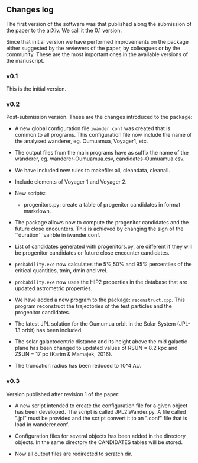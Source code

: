 
Changes log
-----------

The first version of the software was that published along the
submission of the paper to the arXiv. We call it the 0.1 version.

Since that initial version we have performed improvements on the
package either suggested by the reviewers of the paper, by colleagues
or by the community.  These are the most important
ones in the available versions of the manuscript.

### v0.1

This is the initial version.

### v0.2

Post-submission version.  These are the changes introduced to the
package:

* A new global configuration file ``iwander.conf`` was created that is
  common to all programs.  This configuration file now include the
  name of the analysed wanderer, eg. Oumuamua, Voyager1, etc.

* The output files from the main programs have as suffix the name of
  the wanderer, eg. wanderer-Oumuamua.csv, candidates-Oumuamua.csv.

* We have included new rules to makefile: all, cleandata, cleanall.

* Include elements of Voyager 1 and Voyager 2.

* New  scripts: 
  
  * progenitors.py: create a table of progenitor candidates in format
    markdown.

* The package allows now to compute the progenitor candidates and the
  future close encounters.  This is achieved by changing the sign of
  the ``duration```vairble in iwander.conf.

* List of candidates generated with progenitors.py, are different if
  they will be progenitor candidates or future close encounter
  candidates.

* ``probability.exe`` now calculates the 5%,50% and 95% percentiles of
  the critical quantities, tmin, dmin and vrel.

* ``probability.exe`` now uses the HIP2 properties in the database
  that are updated astrometric properties.

* We have added a new program to the package: ``reconstruct.cpp``.
  This program reconstruct the trajectories of the test particles and
  the progenitor candidates.

* The latest JPL solution for the Oumumua orbit in the Solar System
  (JPL-13 orbit) has been included.

* The solar galactocentric distance and its height above the mid
  galactic plane has been changed to updated values of RSUN = 8.2 kpc
  and ZSUN = 17 pc (Karim & Mamajek, 2016).

* The truncation radius has been reduced to 10^4 AU.

### v0.3

Version published after revision 1 of the paper:

* A new script intended to create the configuration file for a given
  object has been developed. The script is called JPL2iWander.py. A
  file called "<object>.jpl" must be provided and the script convert
  it to an "<object>.conf" file that is load in wanderer.conf.

* Configuration files for several objects has been added in the
  directory objects.  In the same directory the CANDIDATES tables will
  be stored.

* Now all output files are redirected to scratch dir.
